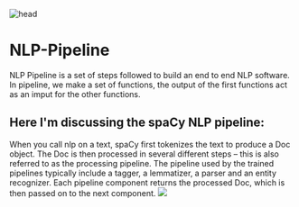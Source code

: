 ![head](https://nlpforhackers.io/wp-content/uploads/2018/03/spaCy.png)
# NLP-Pipeline
NLP Pipeline is a set of steps followed to build an end to end NLP software. In pipeline, we make a set of functions, the output of the first functions act as an imput for the other functions.

## Here I'm discussing the spaCy NLP pipeline:

When you call nlp on a text, spaCy first tokenizes the text to produce a Doc object. The Doc is then processed in several different steps – this is also referred to as the processing pipeline. The pipeline used by the trained pipelines typically include a tagger, a lemmatizer, a parser and an entity recognizer. Each pipeline component returns the processed Doc, which is then passed on to the next component.
<img src = "https://spacy.io/pipeline-fde48da9b43661abcdf62ab70a546d71.svg">

